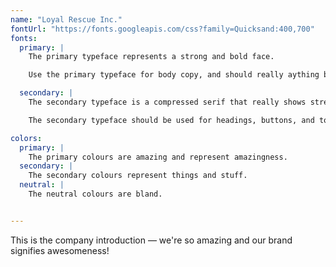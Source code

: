 ```yaml
---
name: "Loyal Rescue Inc."
fontUrl: "https://fonts.googleapis.com/css?family=Quicksand:400,700"
fonts:
  primary: |
    The primary typeface represents a strong and bold face.

    Use the primary typeface for body copy, and should really aything by default.

  secondary: |
    The secondary typeface is a compressed serif that really shows strength and dominance over our domain.

    The secondary typeface should be used for headings, buttons, and to highlight important things.

colors:
  primary: |
    The primary colours are amazing and represent amazingness.
  secondary: |
    The secondary colours represent things and stuff.
  neutral: |
    The neutral colours are bland.


---
```


This is the company introduction — we're so amazing and our brand signifies awesomeness!
